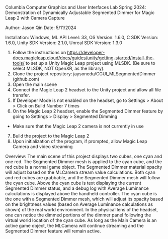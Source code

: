 Columbia Computer Graphics and User Interfaces Lab Spring 2024: Demonstration of Dynamically Adjustable Segmented Dimmer for Magic Leap 2 with Camera Capture

Author: Jason Qin
Date: 5/11/2024

Installation:
Windows, ML API Level: 33, OS Version: 1.6.0, C SDK Version: 1.6.0, Unity SDK Version: 2.1.0, Unreal SDK Version: 1.3.0

1. Follow the instructions on https://developer-docs.magicleap.cloud/docs/guides/unity/getting-started/install-the-tools/ to set up a Unity Magic Leap project using MLSDK. (Be sure to select MLSDK, NOT OpenXR, as the library).
2. Clone the project repository: jaysonedu/CGUI_MLSegmentedDimmer (github.com)
3. Open the main scene
4. Connect the Magic Leap 2 headset to the Unity project and allow all file transfer. 
5. If Developer Mode is not enabled on the headset, go to Settings > About > Click on Build Number 7 times
6. On the Magic Leap 2 headset, enable the Segmented Dimmer feature by going to Settings > Display > Segmented Dimming
  - Make sure that the Magic Leap 2 camera is not currently in use
7. Build the project to the Magic Leap 2
8. Upon initialization of the program, if prompted, allow Magic Leap Camera and video streaming


Overview:
The main scene of this project displays two cubes, one cyan and one red. The Segmented Dimmer mesh is applied to the cyan cube, and the red cube is a normal game object. The Segmented Dimmer material opacity will adjust based on the MLCamera stream value calculations. 
Both cyan and red cubes are grabbable, and the Segmented Dimmer mesh will follow the cyan cube. Above the cyan cube is text displaying the current Segmented Dimmer status, and a debug log with Average Luminance calculations is displayed above the handheld controller. 
	The cyan cube is the one with a Segmented Dimmer mesh, which will adjust its opacity based on the brightness values (based on Average Luminance calculations as shown) of the real world environment. In the physical lens of the headset, one can notice the dimmed portions of the dimmer panel following the virtual world location of the cyan cube.
As long as the Main Camera is an active game object, the MLCamera will continue streaming and the Segmented Dimmer feature will remain active. 
